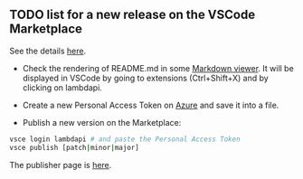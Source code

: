 TODO list for a new release on the VSCode Marketplace
-----------------------------------------------------

See the details [here](https://code.visualstudio.com/api/working-with-extensions/publishing-extension).

- Check the rendering of README.md in some [Markdown viewer](https://codebeautify.org/markdown-viewer). It will be displayed in VSCode by going to extensions
(Ctrl+Shift+X) and by clicking on lambdapi.

- Create a new Personal Access Token on [Azure](https://dev.azure.com/lambdapi/) and save it into a file.

- Publish a new version on the Marketplace:

```bash
vsce login lambdapi # and paste the Personal Access Token
vsce publish [patch|minor|major]
```

The publisher page is [here](https://marketplace.visualstudio.com/manage/publishers/deducteam).
